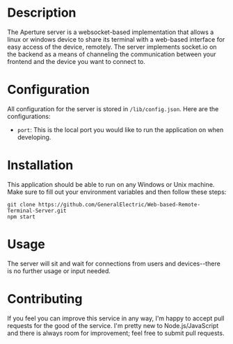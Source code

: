 # Description
The Aperture server is a websocket-based implementation that allows a linux or windows device to share its terminal with a web-based interface for easy access of the device, remotely. The server implements socket.io on the backend as a means of channeling the communication between your frontend and the device you want to connect to.

# Configuration
All configuration for the server is stored in `/lib/config.json`. Here are the configurations:
* `port`: This is the local port you would like to run the application on when developing.

# Installation
This application should be able to run on any Windows or Unix machine. Make sure to fill out your environment variables and then follow these steps:
```
git clone https://github.com/GeneralElectric/Web-based-Remote-Terminal-Server.git
npm start
```

# Usage
The server will sit and wait for connections from users and devices--there is no further usage or input needed.

# Contributing
If you feel you can improve this service in any way, I'm happy to accept pull requests for the good of the service. I'm pretty new to Node.js/JavaScript and there is always room for improvement; feel free to submit pull requests.
